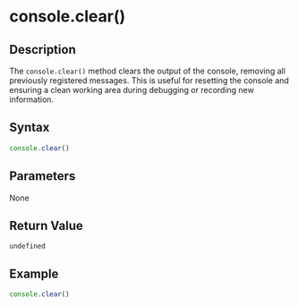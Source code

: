 # console.clear()

## Description
The `console.clear()` method clears the output of the console, removing all previously registered messages. This is useful for resetting the console and ensuring a clean working area during debugging or recording new information.

## Syntax
```javascript
console.clear()
```

## Parameters
None

## Return Value
`undefined`

## Example
```javascript linenums="1"
console.clear()
```